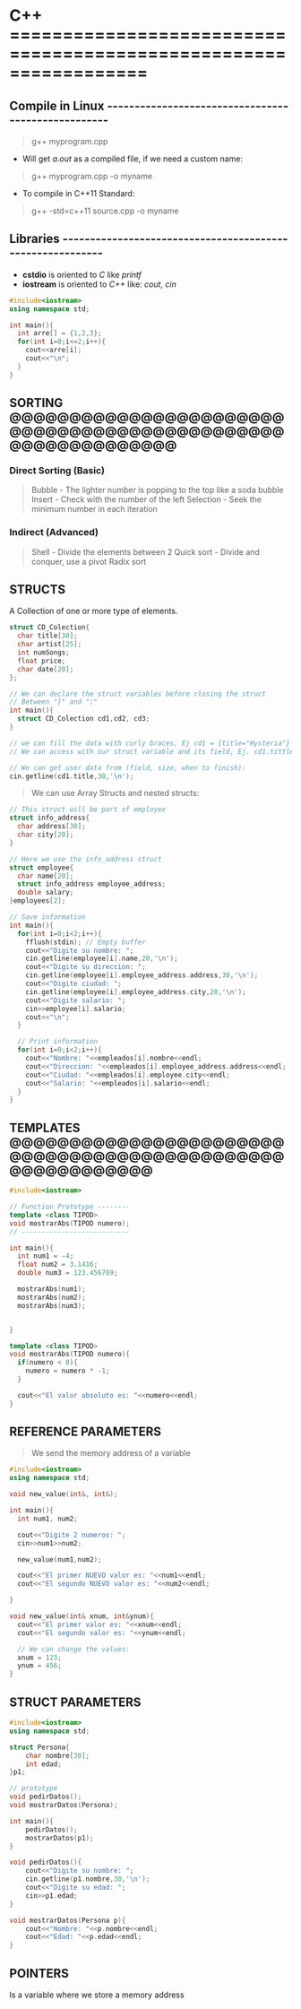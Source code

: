 # C++ =================================================================
 
## Compile in Linux ---------------------------------------------------

>g++ myprogram.cpp

* Will get _a.out_ as a compiled file, if we need a custom name: 

>g++ myprogram.cpp -o myname

* To compile in C++11 Standard:

>g++ -std=c++11 source.cpp -o myname


## Libraries ----------------------------------------------------------

* __cstdio__ is oriented to _C_ like _printf_
* __iostream__ is oriented to _C++_ like: _cout_, _cin_


```c++
#include<iostream>
using namespace std;

int main(){
  int arre[] = {1,2,3};
  for(int i=0;i<=2;i++){
    cout<<arre[i];
    cout<<"\n";
  }  
}
```

## SORTING @@@@@@@@@@@@@@@@@@@@@@@@@@@@@@@@@@@@@@@@@@@@@@@@@@@@@@@@@@@@

### Direct Sorting (Basic)

> Bubble - The lighter number is popping to the top like a soda bubble
> Insert - Check with the number of the left
> Selection - Seek the minimum number in each iteration

### Indirect (Advanced)

> Shell - Divide the elements between 2
> Quick sort - Divide and conquer, use a pivot
> Radix sort

## STRUCTS

A Collection of one or more type of elements. <br/>

```c++
struct CD_Colection{
  char title[30];
  char artist[25];
  int numSongs;
  float price;
  char date[20];
};

// We can declare the struct variables before closing the struct
// Between "}" and ";"
int main(){
  struct CD_Colection cd1,cd2, cd3;
}

// we can fill the data with curly braces, Ej cd1 = {title="Hysteria"}
// We can access with our struct variable and its field, Ej. cd1.tittle

// We can get user data from (field, size, when to finish):
cin.getline(cd1.title,30,'\n');

```
> We can use Array Structs and nested structs: <br/>

```c++
// This struct will be part of employee
struct info_address{
  char address[30];
  char city[20];
}

// Here we use the info_address struct
struct employee{
  char name[20];
  struct info_address employee_address;
  double salary;
}employees[2];

// Save information
int main(){
  for(int i=0;i<2;i++){
    fflush(stdin); // Empty buffer
    cout<<"Digite su nombre: ";
    cin.getline(employee[i].name,20,'\n');
    cout<<"Digite su direccion: ";
    cin.getline(employee[i].employee_address.address,30,'\n');
    cout<<"Digite ciudad: ";
    cin.getline(employee[i].employee_address.city,20,'\n');
    cout<<"Digite salario: ";
    cin>>employee[i].salario;
    cout<<"\n";
  }

  // Print information
  for(int i=0;i<2;i++){
    cout<<"Nombre: "<<empleados[i].nombre<<endl;
    cout<<"Direccion: "<<empleados[i].employee_address.address<<endl;
    cout<<"Ciudad: "<<empleados[i].employee.city<<endl;
    cout<<"Salario: "<<empleados[i].salario<<endl;  
  }
}

```



## TEMPLATES @@@@@@@@@@@@@@@@@@@@@@@@@@@@@@@@@@@@@@@@@@@@@@@@@@@@@@@@@@

```c++
#include<iostream>

// Function Prototype --------
template <class TIPOD>
void mostrarAbs(TIPOD numero);
// ---------------------------

int main(){
  int num1 = -4;
  float num2 = 3.1416;
  double num3 = 123.456789;

  mostrarAbs(num1);
  mostrarAbs(num2);
  mostrarAbs(num3);


}

template <class TIPOD>
void mostrarAbs(TIPOD numero){
  if(numero < 0){
    numero = numero * -1;
  }

  cout<<"El valor absoluto es: "<<numero<<endl;
}

```
## REFERENCE PARAMETERS

> We send the memory address of a variable

```c++
#include<iostream>
using namespace std;

void new_value(int&, int&);

int main(){
  int num1, num2;

  cout<<"Digite 2 numeros: ";
  cin>>num1>>num2;

  new_value(num1,num2);

  cout<<"El primer NUEVO valor es: "<<num1<<endl;
  cout<<"El segundo NUEVO valor es: "<<num2<<endl;

}

void new_value(int& xnum, int&ynum){
  cout<<"El primer valor es: "<<xnum<<endl;
  cout<<"El segundo valor es: "<<ynum<<endl;

  // We can change the values:
  xnum = 123;
  ynum = 456;
}

```

## STRUCT PARAMETERS

```c++
#include<iostream>
using namespace std;

struct Persona{
	char nombre[30];
	int edad;
}p1;

// prototype
void pedirDatos();
void mostrarDatos(Persona);

int main(){
	pedirDatos();
	mostrarDatos(p1);
}

void pedirDatos(){
	cout<<"Digite su nombre: ";
	cin.getline(p1.nombre,30,'\n');
	cout<<"Digite su edad: ";
	cin>>p1.edad;
}

void mostrarDatos(Persona p){
	cout<<"Nombre: "<<p.nombre<<endl;
	cout<<"Edad: "<<p.edad<<endl;
}

```

## POINTERS

Is a variable where we store a memory address <br/>


